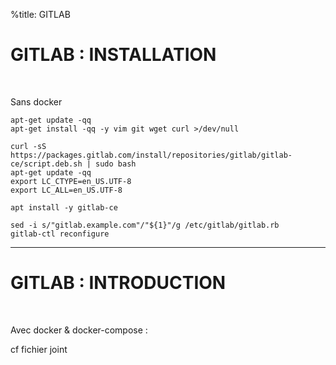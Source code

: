 %title: GITLAB


# GITLAB : INSTALLATION


<br>

Sans docker

```
apt-get update -qq
apt-get install -qq -y vim git wget curl >/dev/null
```

```
curl -sS https://packages.gitlab.com/install/repositories/gitlab/gitlab-ce/script.deb.sh | sudo bash
apt-get update -qq
export LC_CTYPE=en_US.UTF-8
export LC_ALL=en_US.UTF-8
```

```
apt install -y gitlab-ce
```

```
sed -i s/"gitlab.example.com"/"${1}"/g /etc/gitlab/gitlab.rb
gitlab-ctl reconfigure
```


-------------------------------------------------------------------------------------------------------

# GITLAB : INTRODUCTION

<br>

Avec docker & docker-compose :

cf fichier joint



